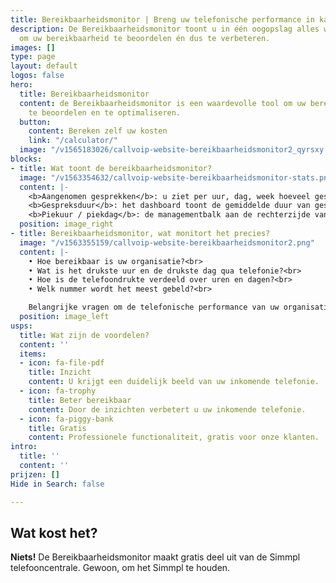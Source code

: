 ```yaml
---
title: Bereikbaarheidsmonitor | Breng uw telefonische performance in kaart.
description: De Bereikbaarheidsmonitor toont u in één oogopslag alles wat u wilt weten
  om uw bereikbaarheid te beoordelen én dus te verbeteren.
images: []
type: page
layout: default
logos: false
hero:
  title: Bereikbaarheidsmonitor
  content: de Bereikbaarheidsmonitor is een waardevolle tool om uw bereikbaarheid
    te beoordelen en te optimaliseren.
  button:
    content: Bereken zelf uw kosten
    link: "/calculator/"
  image: "/v1565183026/callvoip-website-bereikbaarheidsmonitor2_qyrsxy.png"
blocks:
- title: Wat toont de bereikbaarheidsmonitor?
  image: "/v1563354632/callvoip-website-bereikbaarheidsmonitor-stats.png"
  content: |-
    <b>Aangenomen gesprekken</b>: u ziet per uur, dag, week hoeveel gesprekken er totaal waren en welk deel daarvan is aangenomen. Dit wordt uitgedrukt in een aantal en een percentage. U kunt de beantwoorde gesprekken bekijken voor het totaal en elke individuele nummer.<br><br>
    <b>Gespreksduur</b>: het dashboard toont de gemiddelde duur van gesprekken in de gewenste periode (uur, dag, week) en toont bovendien de totale gespreksduur per uur, dag en week en berekent ook de gemiddelde gespreksduur. Waardevolle stuurinformatie voor het management!<br><br>
    <b>Piekuur / piekdag</b>: de managementbalk aan de rechterzijde van het dashboard toont u op welk uur van de dag cq. op welke dag van de week er de meeste telefoondrukte is. Een simpel feit, maar toch waardevol te weten en ook hoe dit zich ontwikkelt in uw activiteitenseizoenen.
  position: image_right
- title: Bereikbaarheidsmonitor, wat monitort het precies?
  image: "/v1563355159/callvoip-website-bereikbaarheidsmonitor2.png"
  content: |-
    • Hoe bereikbaar is uw organisatie?<br>
    • Wat is het drukste uur en de drukste dag qua telefonie?<br>
    • Hoe is de telefoondrukte verdeeld over uren en dagen?<br>
    • Welk nummer wordt het meest gebeld?<br>

    Belangrijke vragen om de telefonische performance van uw organisatie in kaart te brengen.
  position: image_left
usps:
  title: Wat zijn de voordelen?
  content: ''
  items:
  - icon: fa-file-pdf
    title: Inzicht
    content: U krijgt een duidelijk beeld van uw inkomende telefonie.
  - icon: fa-trophy
    title: Beter bereikbaar
    content: Door de inzichten verbetert u uw inkomende telefonie.
  - icon: fa-piggy-bank
    title: Gratis
    content: Professionele functionaliteit, gratis voor onze klanten.
intro:
  title: ''
  content: ''
prijzen: []
Hide in Search: false

---
```

## Wat kost het?

**Niets!** De Bereikbaarheidsmonitor maakt gratis deel uit van de Simmpl telefooncentrale. Gewoon, om het Simmpl te houden.